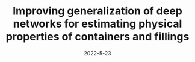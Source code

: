 ---
title: "Improving generalization of deep networks for estimating physical properties of containers and fillings"
collection: publications
permalink: /publication/2009-10-01-paper-title-number-1
date: 2022-5-23
venue: 'IEEE International Conference on Acoustics, Speech and Signal Processing (ICASSP)'
paperurl: 'https://ieeexplore.ieee.org/abstract/document/9747349'
citation: 'H Wang*, C Zhu* (co-first), Z Ma, C Oh - ICASSP 2022-2022 IEEE International Conference on Acoustics, Speech and Signal Processing, 2022.'
---